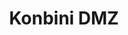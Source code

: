 --- 
title: "Konbini DMZ"
publishdate: "2019-5-24T16:48:46+02:00"
src: "https://365manga.net/manga/konbini-dmz"
image: "https://data.365manga.net/images/thumbnails/19223-konbini-dmz.jpg"
description: "Military comedy about a convenience store located in a DMZ in the middle of an active warzone, and its employees and customers."
---
